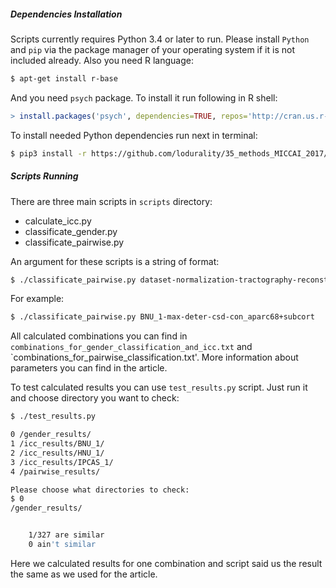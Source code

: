 ##### Dependencies Installation

Scripts currently requires Python 3.4 or later to run. Please install `Python` and
`pip` via the package manager of your operating system if it is not included
already. Also you need R language:

```bash
$ apt-get install r-base
```

And you need `psych` package. To install it run following in R shell:

```R
> install.packages('psych', dependencies=TRUE, repos='http://cran.us.r-project.org')
```

To install needed Python dependencies run next in terminal:

```bash
$ pip3 install -r https://github.com/lodurality/35_methods_MICCAI_2017/blob/master/requirements.txt
```

##### Scripts Running

There are three main scripts in `scripts` directory:

* calculate\_icc.py
* classificate\_gender.py
* classificate\_pairwise.py

An argument for these scripts is a string of format:

```bash
$ ./classificate_pairwise.py dataset-normalization-tractography-reconstruction_model-atlas_type
```

For example:

```bash
$ ./classificate_pairwise.py BNU_1-max-deter-csd-con_aparc68+subcort
```

All calculated combinations you can find in
`combinations_for_gender_classification_and_icc.txt` and
`combinations_for_pairwise_classification.txt'. More information about
parameters you can find in the article.

To test calculated results you can use `test_results.py` script. Just run it
and choose directory you want to check:

```bash
$ ./test_results.py

0 /gender_results/
1 /icc_results/BNU_1/
2 /icc_results/HNU_1/
3 /icc_results/IPCAS_1/
4 /pairwise_results/

Please choose what directories to check:
$ 0
/gender_results/


	1/327 are similar
	0 ain't similar

```

Here we calculated results for one combination and script said us the result
the same as we used for the article.
